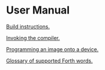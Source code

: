 # User Manual

[Build instructions.](building.md)

[Invoking the compiler.](invoke.md)

[Programming an image onto a device.](programming.md)

[Glossary of supported Forth words.](glossary.md)
